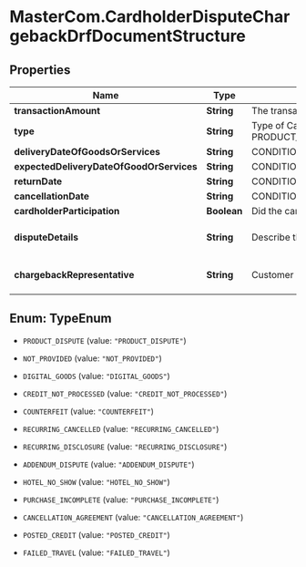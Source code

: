 # MasterCom.CardholderDisputeChargebackDrfDocumentStructure

## Properties

Name | Type | Description | Notes
------------ | ------------- | ------------- | -------------
**transactionAmount** | **String** | The transaction amount.   Length: 0-12   Valid Values/Format: Numeric | [optional] 
**type** | **String** | Type of Carholder Dispute.   Length: 11-22   Valid Values/Format: PRODUCT_DISPUTE,NOT_PROVIDED,DIGITAL_GOODS,CREDIT_NOT_PROCESSED,COUNTERFEIT,RECURRING_CANCELLED,RECURRING_DISCLOSURE,ADDENDUM_DISPUTE,HOTEL_NO_SHOW,PURCHASE_INCOMPLETE,CANCELLATION_AGREEMENT,POSTED_CREDIT,FAILED_TRAVEL | [optional] 
**deliveryDateOfGoodsOrServices** | **String** | CONDITIONAL: In case of PRODUCT_DISPUTE, delivery date of the goods or services.   Length: 11   Valid Values/Format: Date (dd-MMM-yyyy) | [optional] 
**expectedDeliveryDateOfGoodOrServices** | **String** | CONDITIONAL: In case of NOT_PROVIDED, expected delivery date of the goods or services.   Length: 11   Valid Values/Format: Date (dd-MMM-yyyy) | [optional] 
**returnDate** | **String** | CONDITIONAL: In case of DIGITAL_GOODS, return or cancellation of the goods or services.   Length: 11   Valid Values/Format: Date (dd-MMM-yyyy) | [optional] 
**cancellationDate** | **String** | CONDITIONAL: In case of RECURRING_CANCELLED, cancellation of the goods or services.   Length: 11   Valid Values/Format: Date (dd-MMM-yyyy) | [optional] 
**cardholderParticipation** | **Boolean** | Did the cardholder participate in the transaction?   Length: 4-5   Valid Values/Format: true / false | [optional] 
**disputeDetails** | **String** | Describe the cardholderâ€™s compliant in sufficient detail to meet the requirements for the chargeback as described in the Chargeback Guide and to enable all parties to understand the dispute.   Length: 0-3000   Valid Values/Format: Alphanumeric / Special Char (~!@#$%^&amp;*()_+{}|:\&quot;&lt;&gt;?,./;&#39;[]-&#x3D;) | [optional] 
**chargebackRepresentative** | **String** | Customer Service/Chargeback Representative.   Length: 0-25   Valid Values/Format: Alphanumeric / Special Char (~!@#$%^&amp;*()_+{}|:\&quot;&lt;&gt;?,./;&#39;[]-&#x3D;) | [optional] 



## Enum: TypeEnum


* `PRODUCT_DISPUTE` (value: `"PRODUCT_DISPUTE"`)

* `NOT_PROVIDED` (value: `"NOT_PROVIDED"`)

* `DIGITAL_GOODS` (value: `"DIGITAL_GOODS"`)

* `CREDIT_NOT_PROCESSED` (value: `"CREDIT_NOT_PROCESSED"`)

* `COUNTERFEIT` (value: `"COUNTERFEIT"`)

* `RECURRING_CANCELLED` (value: `"RECURRING_CANCELLED"`)

* `RECURRING_DISCLOSURE` (value: `"RECURRING_DISCLOSURE"`)

* `ADDENDUM_DISPUTE` (value: `"ADDENDUM_DISPUTE"`)

* `HOTEL_NO_SHOW` (value: `"HOTEL_NO_SHOW"`)

* `PURCHASE_INCOMPLETE` (value: `"PURCHASE_INCOMPLETE"`)

* `CANCELLATION_AGREEMENT` (value: `"CANCELLATION_AGREEMENT"`)

* `POSTED_CREDIT` (value: `"POSTED_CREDIT"`)

* `FAILED_TRAVEL` (value: `"FAILED_TRAVEL"`)




